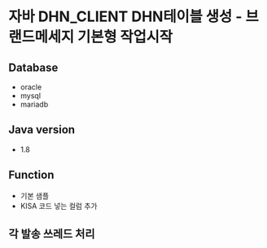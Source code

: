 # 자바 DHN_CLIENT DHN테이블 생성 - 브랜드메세지 기본형 작업시작
## Database
- oracle
- mysql
- mariadb

## Java version
- 1.8

## Function
- 기본 샘플
- KISA 코드 넣는 컬럼 추가

## 각 발송 쓰레드 처리